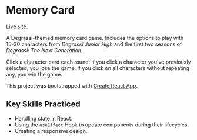 # Memory Card

[Live site](https://sheacronin.github.io/memory-card/).

A Degrassi-themed memory card game. Includes the options to play with 15-30 characters from *Degrassi Junior High* and the first two seasons of *Degrassi: The Next Generation*.

Click a character card each round: if you click a character you've previously selected, you lose the game; if you click on all characters without repeating any, you win the game.

This project was bootstrapped with [Create React App](https://github.com/facebook/create-react-app).

## Key Skills Practiced
- Handling state in React.
- Using the `useEffect` Hook to update components during their lifecycles.
- Creating a responsive design.
